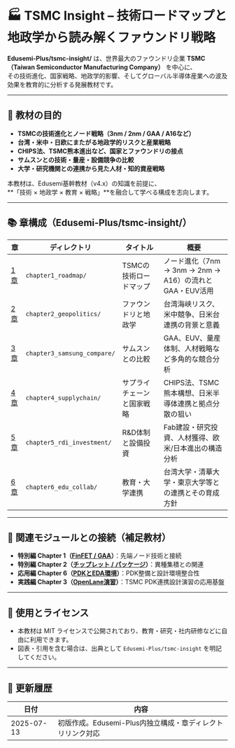 # 🏭 TSMC Insight – 技術ロードマップと地政学から読み解くファウンドリ戦略

**Edusemi-Plus/tsmc-insight/** は、世界最大のファウンドリ企業 **TSMC（Taiwan Semiconductor Manufacturing Company）** を中心に、  
その技術進化、国家戦略、地政学的影響、そしてグローバル半導体産業への波及効果を教育的に分析する発展教材です。

---

## 🎯 教材の目的

- **TSMCの技術進化とノード戦略（3nm / 2nm / GAA / A16など）**
- **台湾・米中・日欧にまたがる地政学的リスクと産業戦略**
- **CHIPS法、TSMC熊本進出など、国家とファウンドリの接点**
- **サムスンとの技術・量産・設備競争の比較**
- **大学・研究機関との連携から見た人材・知的資産戦略**

本教材は、Edusemi基幹教材（v4.x）の知識を前提に、  
**「技術 × 地政学 × 教育 × 戦略」**を融合して学べる構成を志向します。

---

## 📚 章構成（Edusemi-Plus/tsmc-insight/）

| 章 | ディレクトリ | タイトル | 概要 |
|----|--------------|----------|------|
| [1章](https://github.com/Samizo-AITL/Edusemi-Plus/blob/main/tsmc-insight/chapter1_roadmap/README.md) | `chapter1_roadmap/` | TSMCの技術ロードマップ | ノード進化（7nm → 3nm → 2nm → A16）の流れとGAA・EUV活用 |
| [2章](https://github.com/Samizo-AITL/Edusemi-Plus/blob/main/tsmc-insight/chapter2_geopolitics/README.md) | `chapter2_geopolitics/` | ファウンドリと地政学 | 台湾海峡リスク、米中競争、日米台連携の背景と意義 |
| [3章](https://github.com/Samizo-AITL/Edusemi-Plus/blob/main/tsmc-insight/chapter3_samsung_compare/README.md) | `chapter3_samsung_compare/` | サムスンとの比較 | GAA、EUV、量産体制、人材戦略など多角的な競合分析 |
| [4章](https://github.com/Samizo-AITL/Edusemi-Plus/blob/main/tsmc-insight/chapter4_supplychain/README.md) | `chapter4_supplychain/` | サプライチェーンと国家戦略 | CHIPS法、TSMC熊本構想、日米半導体連携と拠点分散の狙い |
| [5章](https://github.com/Samizo-AITL/Edusemi-Plus/blob/main/tsmc-insight/chapter5_rdi_investment/README.md) | `chapter5_rdi_investment/` | R&D体制と設備投資 | Fab建設・研究投資、人材獲得、欧米/日本進出の構造分析 |
| [6章](https://github.com/Samizo-AITL/Edusemi-Plus/blob/main/tsmc-insight/chapter6_edu_collab/README.md) | `chapter6_edu_collab/` | 教育・大学連携 | 台湾大学・清華大学・東京大学等との連携とその育成方針 |

---

## 🔗 関連モジュールとの接続（補足教材）

- **特別編 Chapter 1（[FinFET / GAA](https://github.com/Samizo-AITL/Edusemi-v4x/blob/main/f_chapter1_finfet_gaa/README.md)）**：先端ノード技術と接続
- **特別編 Chapter 2（[チップレット / パッケージ](https://github.com/Samizo-AITL/Edusemi-v4x/blob/main/f_chapter2_chiplet_pkg/README.md)）**：異種集積との関連
- **応用編 Chapter 6（[PDKとEDA環境](https://github.com/Samizo-AITL/Edusemi-v4x/blob/main/d_chapter6_pdk_and_eda_environment/README.md)）**：PDK整備と設計環境整合性
- **実践編 Chapter 3（[OpenLane演習](https://github.com/Samizo-AITL/Edusemi-v4x/blob/main/e_chapter3_openlane_practice/README.md)）**：TSMC PDK連携設計演習の応用基盤

---

## 📘 使用とライセンス

- 本教材は MIT ライセンスで公開されており、教育・研究・社内研修などに自由に利用できます。
- 図表・引用を含む場合は、出典として `Edusemi-Plus/tsmc-insight` を明記してください。

---

## 📅 更新履歴

| 日付 | 内容 |
|------|------|
| 2025-07-13 | 初版作成。Edusemi-Plus内独立構成・章ディレクトリリンク対応 |
